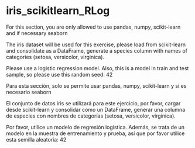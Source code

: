 # iris_scikitlearn_RLog

For this section, you are only allowed to use pandas, numpy, scikit-learn and if necessary seaborn

The iris dataset will be used for this exercise, please load from scikit-learn and consolidate as a DataFrame, generate a species column with names of categories (setosa, versicolor, virginica).

Please use a logistic regression model. Also, this is a model in train and test sample, so please use this random seed: 42


Para esta sección, solo se permite usar pandas, numpy, scikit-learn y si es necesario seaborn

El conjunto de datos iris se utilizará para este ejercicio, por favor, cargar desde scikit-learn y consolidar como un DataFrame, generar una columna de especies con nombres de categorías (setosa, versicolor, virginica).

Por favor, utilice un modelo de regresión logística. Además, se trata de un modelo en la muestra de entrenamiento y prueba, así que por favor utilice esta semilla aleatoria: 42
